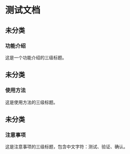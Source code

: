 # 测试文档

## 未分类
### 功能介绍

这是一个功能介绍的三级标题。

## 未分类
### 使用方法

这是使用方法的三级标题。

## 未分类
### 注意事项

这是注意事项的三级标题，包含中文字符：测试、验证、确认。